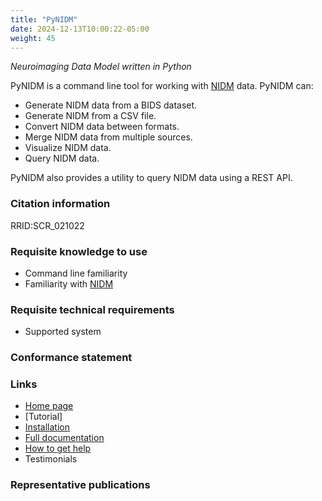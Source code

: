 ```yaml
---
title: "PyNIDM"
date: 2024-12-13T10:00:22-05:00
weight: 45
---
```


*Neuroimaging Data Model written in Python*

PyNIDM is a command line tool for working with [NIDM](../nidm/index.html) data. PyNIDM can:

- Generate NIDM data from a BIDS dataset.
- Generate NIDM from a CSV file.
- Convert NIDM data between formats.
- Merge NIDM data from multiple sources.
- Visualize NIDM data.
- Query NIDM data.

PyNIDM also provides a utility to query NIDM data using a REST API.

### Citation information

RRID:SCR_021022

### Requisite knowledge to use

- Command line familiarity
- Familiarity with [NIDM](../nidm/index.html)

### Requisite technical requirements

- Supported system

### Conformance statement

### Links

- [Home page](https://pynidm.readthedocs.io/)
- [Tutorial]
- [Installation](https://pynidm.readthedocs.io/en/latest/#installation)
- [Full documentation](https://pynidm.readthedocs.io/)
- [How to get help](https://github.com/incf-nidash/PyNIDM/issues)
- Testimonials

### Representative publications

